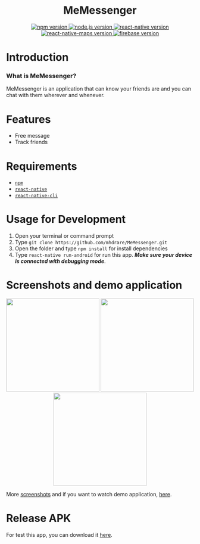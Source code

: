<h1 align="center">MeMessenger</h1>

<div align="center">
  <a href="#">
    <img src="https://img.shields.io/badge/npm-6.9.2-brightgreen.svg?style=flat-square" alt="npm version">
  </a>
  <a href="#">
    <img src="https://img.shields.io/badge/node.js-10.15.2-blue.svg?style=flat-square" alt="node.js version">
  </a>
  <a href="#">
    <img src="https://img.shields.io/badge/react--native-0.59.9-green.svg?style=flat-square" alt="react-native version">
  </a>
  <a href="#">
    <img src="https://img.shields.io/badge/react--native--maps-0.25.0-informational.svg?style=flat-square" alt="react-native-maps version">
  </a>
  <a href="#">
    <img src="https://img.shields.io/badge/firebase-6.3.0-orange.svg?style=flat-square" alt="firebase version">
  </a>
</div>

Introduction
=======
### What is MeMessenger?
MeMessenger is an application that can know your friends are and you can chat with them wherever and whenever.

Features
=======
* Free message
* Track friends

Requirements
=======
* [`npm`](https://www.npmjs.com/get-npm)
* [`react-native`](https://facebook.github.io/react-native/docs/getting-started)
* [`react-native-cli`](https://facebook.github.io/react-native/docs/getting-started)

Usage for Development
=======
1. Open your terminal or command prompt
2. Type `git clone https://github.com/mhdrare/MeMessenger.git`
3. Open the folder and type `npm install` for install dependencies
4. Type `react-native run-android` for run this app. ***Make sure your device is connected with debugging mode***.

Screenshots and demo application
=======
<div align="center">
  <img width="250" src="https://user-images.githubusercontent.com/38139389/61575918-e1e6f180-aafc-11e9-966b-be3733d6b61a.png"/>
  <img width="250" src="https://user-images.githubusercontent.com/38139389/61575922-fcb96600-aafc-11e9-9f0f-7887d5a36574.png"/>
  <img width="250" src="https://user-images.githubusercontent.com/38139389/61575929-0a6eeb80-aafd-11e9-9296-639786f5e2ce.png"/>
</div>

More [screenshots](https://github.com/mhdrare/MeMessenger/blob/master/SCREENSHOTS.md) and if you want to watch demo application, [here](https://github.com/mhdrare/MeMessenger/blob/master/DEMO.md).

Release APK
=======
For test this app, you can download it [here](https://drive.google.com/file/d/114NXO5M2vK0VFwYyjKECAh9cRYqqTs3K/view?usp=drivesdk).
